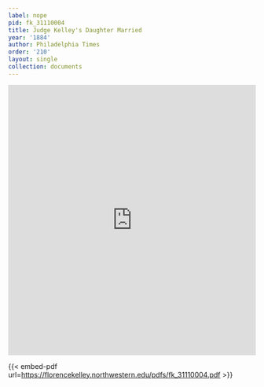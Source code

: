 ```yaml
---
label: nope
pid: fk_31110004
title: Judge Kelley's Daughter Married
year: '1884'
author: Philadelphia Times
order: '210'
layout: single
collection: documents
---
```

<iframe src="https://northwestern.app.box.com/embed/s/79ron3k55szpqhuf1go3us3j6nftd1fs?sortColumn=date&view=list" width="100%" height="550" frameborder="0" allowfullscreen webkitallowfullscreen msallowfullscreen></iframe>


{{< embed-pdf url=https://florencekelley.northwestern.edu/pdfs/fk_31110004.pdf >}}